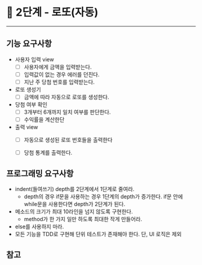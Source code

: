 # 🚀 2단계 - 로또(자동)
------------
## 기능 요구사항
* 사용자 입력 view
    * [ ] 사용자에게 금액을 입력받는다.
    * [ ] 입력값이 없는 경우 에러를 던진다.
    * [ ] 지난 주 당첨 번호를 입력받는다.

* 로또 생성기
    * [ ] 금액에 따라 자동으로 로또를 생성한다.

* 당첨 여부 확인
    * [ ] 3개부터 6개까지 일치 여부를 판단한다.
    * [ ] 수익률을 계산한단

* 출력 view
    * [ ] 자동으로 생성된 로또 번호들을 출력한다
    * [ ] 당첨 통계를 출력한다.


## 프로그래밍 요구사항
* indent(들여쓰기) depth를 2단계에서 1단계로 줄여라.
    * depth의 경우 if문을 사용하는 경우 1단계의 depth가 증가한다.
      if문 안에 while문을 사용한다면 depth가 2단계가 된다.
* 메소드의 크기가 최대 10라인을 넘지 않도록 구현한다.
    * method가 한 가지 일만 하도록 최대한 작게 만들어라.
* else를 사용하지 마라.
* 모든 기능을 TDD로 구현해 단위 테스트가 존재해야 한다.
  단, UI 로직은 제외

## 참고
